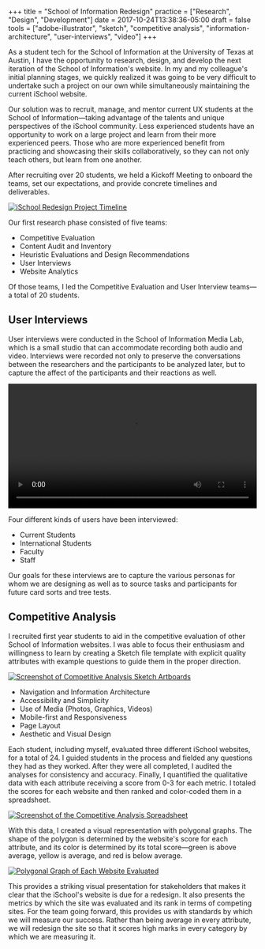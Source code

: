 +++
title = "School of Information Redesign"
practice = ["Research", "Design", "Development"]
date = 2017-10-24T13:38:36-05:00
draft = false
tools = ["adobe-illustrator", "sketch", "competitive analysis", "information-architecture", "user-interviews", "video"] 
+++

As a student tech for the School of Information at the University of Texas at Austin, I have the opportunity to research, design, and develop the next iteration of the School of Information's website. In my and my colleague's initial planning stages, we quickly realized it was going to be very difficult to undertake such a project on our own while simultaneously maintaining the current iSchool website.

Our solution was to recruit, manage, and mentor current UX students at the School of Information—taking advantage of the talents and unique perspectives of the iSchool community. Less experienced students have an opportunity to work on a large project and learn from their more experienced peers. Those who are more experienced benefit from practicing and showcasing their skills collaboratively, so they can not only teach others, but learn from one another.

After recruiting over 20 students, we held a Kickoff Meeting to onboard the teams, set our expectations, and provide concrete timelines and deliverables.

[![iSchool Redesign Project Timeline](/img/ischool-timeline.png "iSchool Redesign Project Timeline")](/img/ischool-timeline.png "iSchool Redesign Project Timeline")


Our first research phase consisted of five teams:

* Competitive Evaluation
* Content Audit and Inventory
* Heuristic Evaluations and Design Recommendations
* User Interviews
* Website Analytics

Of those teams, I led the Competitive Evaluation and User Interview teams—a total of 20 students.

## User Interviews

User interviews were conducted in the School of Information Media Lab, which is a small studio that can accommodate recording both audio and video. Interviews were recorded not only to preserve the conversations between the researchers and the participants to be analyzed later, but to capture the affect of the participants and their reactions as well.

<video width="100%" autoplay loop>
 <source src="/img/ischool-interview-excerpt.webm" type="video/mp4">
Your browser does not support the video tag.
</video> 
<br>

Four different kinds of users have been interviewed:

* Current Students
* International Students
* Faculty
* Staff

Our goals for these interviews are to capture the various personas for whom we are designing as well as to source tasks and participants for future card sorts and tree tests.

## Competitive Analysis

I recruited first year students to aid in the competitive evaluation of other School of Information websites. I was able to focus their enthusiasm and willingness to learn by creating a Sketch file template with explicit quality attributes with example questions to guide them in the proper direction.

[![Screenshot of Competitive Analysis Sketch Artboards](/img/ischool-sketch-comp-analysis.png "Screenshot of Competitive Analysis Sketch Artboards")](/img/ischool-sketch-comp-analysis.png "Screenshot of Competitive Analysis Sketch Artboards")


* Navigation and Information Architecture
* Accessibility and Simplicity
* Use of Media (Photos, Graphics, Videos)
* Mobile-first and Responsiveness
* Page Layout
* Aesthetic and Visual Design


Each student, including myself, evaluated three different iSchool websites, for a total of 24. I guided students in the process and fielded any questions they had as they worked. After they were all completed, I audited the analyses for consistency and accuracy. Finally, I quantified the qualitative data with each attribute receiving a score from 0-3 for each metric. I totaled the scores for each website and then ranked and color-coded them in a spreadsheet.

[![Screenshot of the Competitive Analysis Spreadsheet](/img/ischool-spreadsheet-comp-analysis.png "Screenshot of the Competitive Analysis Spreadsheet")](/img/ischool-spreadsheet-comp-analysis.png "Screenshot of the Competitive Analysis Spreadsheet")

With this data, I created a visual representation with polygonal graphs. The shape of the polygon is determined by the website's score for each attribute, and its color is determined by its total score—green is above average, yellow is average, and red is below average.

[![Polygonal Graph of Each Website Evaluated](/img/ischool-polygon-comp-analysis.png "Polygonal Graph of Each Website Evaluated")](/img/ischool-polygon-comp-analysis.png)

This provides a striking visual presentation for stakeholders that makes it clear that the iSchool's website is due for a redesign. It also presents the metrics by which the site was evaluated and its rank in terms of competing sites. For the team going forward, this provides us with standards by which we will measure our success. Rather than being average in every attribute, we will redesign the site so that it scores high marks in every category by which we are measuring it.

